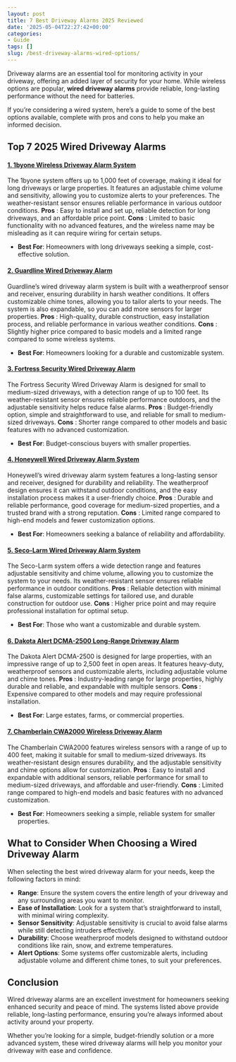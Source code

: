 ```yaml
---
layout: post
title: 7 Best Driveway Alarms 2025 Reviewed
date: '2025-05-04T22:27:42+00:00'
categories:
- Guide
tags: []
slug: /best-driveway-alarms-wired-options/
---
```


Driveway alarms are an essential tool for monitoring activity in your driveway, offering an added layer of security for your home. While wireless options are popular,
**wired driveway alarms**
provide reliable, long-lasting performance without the need for batteries.

If you’re considering a wired system, here’s a guide to some of the best options available, complete with pros and cons to help you make an informed decision.
## **Top 7 2025 Wired Driveway Alarms**
#### [**1. 1byone Wireless Driveway Alarm System**](https://www.amazon.com/dp/B01B5LSI8O?tag=p-policy-20)
The 1byone system offers up to 1,000 feet of coverage, making it ideal for long driveways or large properties. It features an adjustable chime volume and sensitivity, allowing you to customize alerts to your preferences. The weather-resistant sensor ensures reliable performance in various outdoor conditions.
**Pros**
: Easy to install and set up, reliable detection for long driveways, and an affordable price point.
**Cons**
: Limited to basic functionality with no advanced features, and the wireless name may be misleading as it can require wiring for certain setups.
- **Best For**: Homeowners with long driveways seeking a simple, cost-effective solution.
#### [**2. Guardline Wired Driveway Alarm**](https://www.amazon.com/dp/B07ZZT5MN4?tag=p-policy-20)
Guardline’s wired driveway alarm system is built with a weatherproof sensor and receiver, ensuring durability in harsh weather conditions. It offers customizable chime tones, allowing you to tailor alerts to your needs. The system is also expandable, so you can add more sensors for larger properties.
**Pros**
: High-quality, durable construction, easy installation process, and reliable performance in various weather conditions.
**Cons**
: Slightly higher price compared to basic models and a limited range compared to some wireless systems.
- **Best For**: Homeowners looking for a durable and customizable system.
#### [**3. Fortress Security Wired Driveway Alarm**](https://www.amazon.com/dp/B08VVKYNY1?tag=p-policy-20)
The Fortress Security Wired Driveway Alarm is designed for small to medium-sized driveways, with a detection range of up to 100 feet. Its weather-resistant sensor ensures reliable performance outdoors, and the adjustable sensitivity helps reduce false alarms.
**Pros**
: Budget-friendly option, simple and straightforward to use, and reliable for small to medium-sized driveways.
**Cons**
: Shorter range compared to other models and basic features with no advanced customization.
- **Best For**: Budget-conscious buyers with smaller properties.
#### [**4. Honeywell Wired Driveway Alarm System**](https://www.amazon.com/dp/B07MQX3YZ8?tag=p-policy-20)
Honeywell’s wired driveway alarm system features a long-lasting sensor and receiver, designed for durability and reliability. The weatherproof design ensures it can withstand outdoor conditions, and the easy installation process makes it a user-friendly choice.
**Pros**
: Durable and reliable performance, good coverage for medium-sized properties, and a trusted brand with a strong reputation.
**Cons**
: Limited range compared to high-end models and fewer customization options.
- **Best For**: Homeowners seeking a balance of reliability and affordability.
#### [**5. Seco-Larm Wired Driveway Alarm System**](https://www.amazon.com/dp/B01B5KZ6PQ?tag=p-policy-20)
The Seco-Larm system offers a wide detection range and features adjustable sensitivity and chime volume, allowing you to customize the system to your needs. Its weather-resistant sensor ensures reliable performance in outdoor conditions.
**Pros**
: Reliable detection with minimal false alarms, customizable settings for tailored use, and durable construction for outdoor use.
**Cons**
: Higher price point and may require professional installation for optimal setup.
- **Best For**: Those who want a customizable and durable system.
#### [**6. Dakota Alert DCMA-2500 Long-Range Driveway Alarm**](https://www.amazon.com/dp/B07ZZT5MN4?tag=p-policy-20)
The Dakota Alert DCMA-2500 is designed for large properties, with an impressive range of up to 2,500 feet in open areas. It features heavy-duty, weatherproof sensors and customizable alerts, including adjustable volume and chime tones.
**Pros**
: Industry-leading range for large properties, highly durable and reliable, and expandable with multiple sensors.
**Cons**
: Expensive compared to other models and may require professional installation.
- **Best For**: Large estates, farms, or commercial properties.
#### [**7. Chamberlain CWA2000 Wireless Driveway Alarm**](https://www.amazon.com/dp/B07ZZT5MN4?tag=p-policy-20)
The Chamberlain CWA2000 features wireless sensors with a range of up to 400 feet, making it suitable for small to medium-sized driveways. Its weather-resistant design ensures durability, and the adjustable sensitivity and chime options allow for customization.
**Pros**
: Easy to install and expandable with additional sensors, reliable performance for small to medium-sized driveways, and affordable and user-friendly.
**Cons**
: Limited range compared to high-end models and basic features with no advanced customization.
- **Best For**: Homeowners seeking a simple, reliable system for smaller properties.
## **What to Consider When Choosing a Wired Driveway Alarm**
When selecting the best wired driveway alarm for your needs, keep the following factors in mind:
- **Range**: Ensure the system covers the entire length of your driveway and any surrounding areas you want to monitor.
- **Ease of Installation**: Look for a system that’s straightforward to install, with minimal wiring complexity.
- **Sensor Sensitivity**: Adjustable sensitivity is crucial to avoid false alarms while still detecting intruders effectively.
- **Durability**: Choose weatherproof models designed to withstand outdoor conditions like rain, snow, and extreme temperatures.
- **Alert Options**: Some systems offer customizable alerts, including adjustable volume and different chime tones, to suit your preferences.
## **Conclusion**
Wired driveway alarms are an excellent investment for homeowners seeking enhanced security and peace of mind. The systems listed above provide reliable, long-lasting performance, ensuring you’re always informed about activity around your property.

Whether you’re looking for a simple, budget-friendly solution or a more advanced system, these wired driveway alarms will help you monitor your driveway with ease and confidence.
